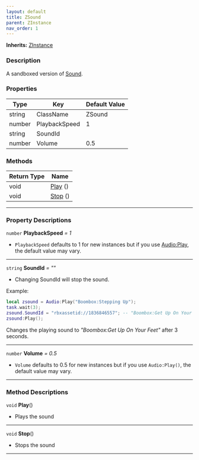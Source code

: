```yaml
---
layout: default
title: ZSound
parent: ZInstance
nav_order: 1
---
```


**Inherits:** [ZInstance](ZInstance)
### Description
A sandboxed version of [Sound](https://create.roblox.com/docs/reference/engine/classes/Sound).

### Properties

| Type | Key | Default Value |  
| --- | --- | --- |  
| string | ClassName | ZSound |  
| number | PlaybackSpeed | 1 |
| string | SoundId |  |
| number | Volume | 0.5 |

### Methods

| Return Type | Name |
| --- | --- |
| void | [Play](#play) () |
| void | [Stop](#stop) () |

---

### Property Descriptions

`number` **PlaybackSpeed** *= 1*
- `PlaybackSpeed` defaults to 1 for new instances but if you use [Audio:Play](Audio#play), the default value may vary.

---

`string` **SoundId** *= ""*
- Changing SoundId will stop the sound.

Example:

```lua
local zsound = Audio:Play("Boombox:Stepping Up");
task.wait(3);
zsound.SoundId = "rbxassetid://1836846557"; -- "Boombox:Get Up On Your Feet"
zsound:Play();
```

Changes the playing sound to *"Boombox:Get Up On Your Feet"* after 3 seconds.

---

`number` **Volume** *= 0.5*
- `Volume` defaults to 0.5 for new instances but if you use `Audio:Play()`, the default value may vary.

---

### Method Descriptions
<a name="play"></a>
`void` **Play**()
- Plays the sound

---

<a name="stop"></a>
`void` **Stop**()
- Stops the sound

---
